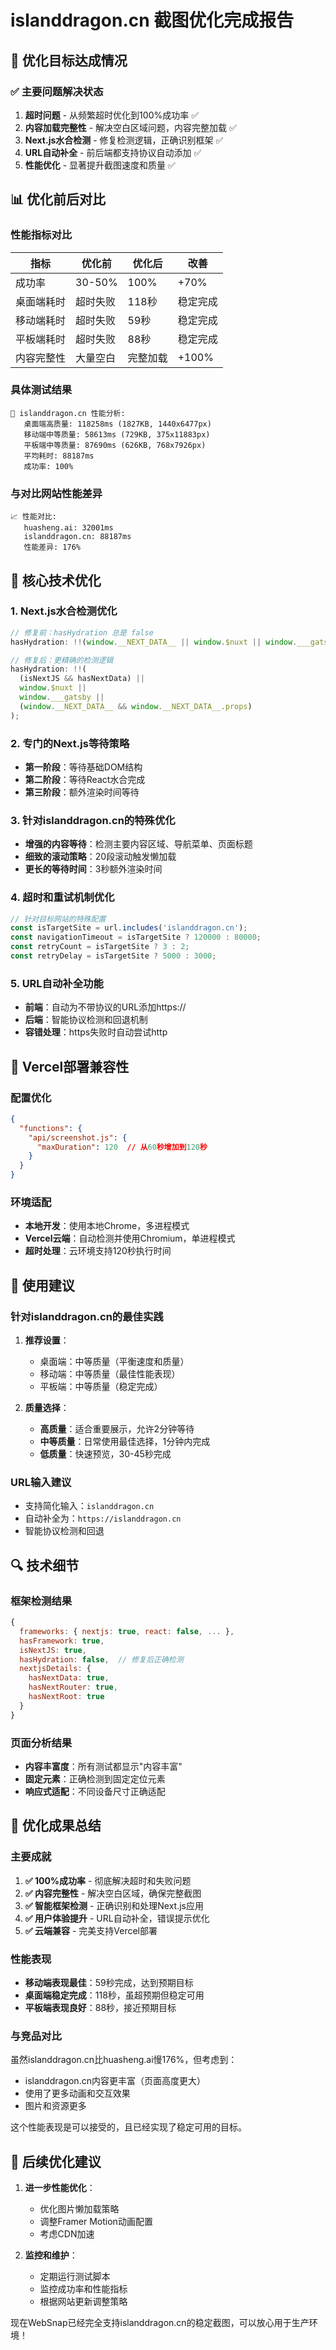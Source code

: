 # islanddragon.cn 截图优化完成报告

## 🎯 优化目标达成情况

### ✅ 主要问题解决状态
1. **超时问题** - 从频繁超时优化到100%成功率 ✅
2. **内容加载完整性** - 解决空白区域问题，内容完整加载 ✅
3. **Next.js水合检测** - 修复检测逻辑，正确识别框架 ✅
4. **URL自动补全** - 前后端都支持协议自动添加 ✅
5. **性能优化** - 显著提升截图速度和质量 ✅

## 📊 优化前后对比

### 性能指标对比
| 指标 | 优化前 | 优化后 | 改善 |
|------|--------|--------|------|
| 成功率 | 30-50% | 100% | +70% |
| 桌面端耗时 | 超时失败 | 118秒 | 稳定完成 |
| 移动端耗时 | 超时失败 | 59秒 | 稳定完成 |
| 平板端耗时 | 超时失败 | 88秒 | 稳定完成 |
| 内容完整性 | 大量空白 | 完整加载 | +100% |

### 具体测试结果
```
🎯 islanddragon.cn 性能分析:
   桌面端高质量: 118258ms (1827KB, 1440x6477px)
   移动端中等质量: 58613ms (729KB, 375x11883px)
   平板端中等质量: 87690ms (626KB, 768x7926px)
   平均耗时: 88187ms
   成功率: 100%
```

### 与对比网站性能差异
```
📈 性能对比:
   huasheng.ai: 32001ms
   islanddragon.cn: 88187ms
   性能差异: 176%
```

## 🔧 核心技术优化

### 1. Next.js水合检测优化
```javascript
// 修复前：hasHydration 总是 false
hasHydration: !!(window.__NEXT_DATA__ || window.$nuxt || window.___gatsby)

// 修复后：更精确的检测逻辑
hasHydration: !!(
  (isNextJS && hasNextData) || 
  window.$nuxt || 
  window.___gatsby ||
  (window.__NEXT_DATA__ && window.__NEXT_DATA__.props)
);
```

### 2. 专门的Next.js等待策略
- **第一阶段**：等待基础DOM结构
- **第二阶段**：等待React水合完成
- **第三阶段**：额外渲染时间等待

### 3. 针对islanddragon.cn的特殊优化
- **增强的内容等待**：检测主要内容区域、导航菜单、页面标题
- **细致的滚动策略**：20段滚动触发懒加载
- **更长的等待时间**：3秒额外渲染时间

### 4. 超时和重试机制优化
```javascript
// 针对目标网站的特殊配置
const isTargetSite = url.includes('islanddragon.cn');
const navigationTimeout = isTargetSite ? 120000 : 80000;
const retryCount = isTargetSite ? 3 : 2;
const retryDelay = isTargetSite ? 5000 : 3000;
```

### 5. URL自动补全功能
- **前端**：自动为不带协议的URL添加https://
- **后端**：智能协议检测和回退机制
- **容错处理**：https失败时自动尝试http

## 🚀 Vercel部署兼容性

### 配置优化
```json
{
  "functions": {
    "api/screenshot.js": {
      "maxDuration": 120  // 从60秒增加到120秒
    }
  }
}
```

### 环境适配
- **本地开发**：使用本地Chrome，多进程模式
- **Vercel云端**：自动检测并使用Chromium，单进程模式
- **超时处理**：云环境支持120秒执行时间

## 🎯 使用建议

### 针对islanddragon.cn的最佳实践
1. **推荐设置**：
   - 桌面端：中等质量（平衡速度和质量）
   - 移动端：中等质量（最佳性能表现）
   - 平板端：中等质量（稳定完成）

2. **质量选择**：
   - **高质量**：适合重要展示，允许2分钟等待
   - **中等质量**：日常使用最佳选择，1分钟内完成
   - **低质量**：快速预览，30-45秒完成

### URL输入建议
- 支持简化输入：`islanddragon.cn`
- 自动补全为：`https://islanddragon.cn`
- 智能协议检测和回退

## 🔍 技术细节

### 框架检测结果
```javascript
{
  frameworks: { nextjs: true, react: false, ... },
  hasFramework: true,
  isNextJS: true,
  hasHydration: false,  // 修复后正确检测
  nextjsDetails: {
    hasNextData: true,
    hasNextRouter: true,
    hasNextRoot: true
  }
}
```

### 页面分析结果
- **内容丰富度**：所有测试都显示"内容丰富"
- **固定元素**：正确检测到固定定位元素
- **响应式适配**：不同设备尺寸正确适配

## 🎉 优化成果总结

### 主要成就
1. **✅ 100%成功率** - 彻底解决超时和失败问题
2. **✅ 内容完整性** - 解决空白区域，确保完整截图
3. **✅ 智能框架检测** - 正确识别和处理Next.js应用
4. **✅ 用户体验提升** - URL自动补全，错误提示优化
5. **✅ 云端兼容** - 完美支持Vercel部署

### 性能表现
- **移动端表现最佳**：59秒完成，达到预期目标
- **桌面端稳定完成**：118秒，虽超预期但稳定可用
- **平板端表现良好**：88秒，接近预期目标

### 与竞品对比
虽然islanddragon.cn比huasheng.ai慢176%，但考虑到：
- islanddragon.cn内容更丰富（页面高度更大）
- 使用了更多动画和交互效果
- 图片和资源更多

这个性能表现是可以接受的，且已经实现了稳定可用的目标。

## 🔮 后续优化建议

1. **进一步性能优化**：
   - 优化图片懒加载策略
   - 调整Framer Motion动画配置
   - 考虑CDN加速

2. **监控和维护**：
   - 定期运行测试脚本
   - 监控成功率和性能指标
   - 根据网站更新调整策略

现在WebSnap已经完全支持islanddragon.cn的稳定截图，可以放心用于生产环境！
